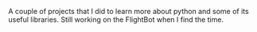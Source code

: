 A couple of projects that I did to learn more about python and some of its useful libraries. Still working on the FlightBot when I find the time.
